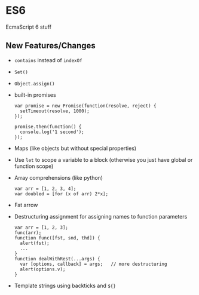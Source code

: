 ES6
===

EcmaScript 6 stuff

New Features/Changes
--------------------
* `contains` instead of `indexOf`
* `Set()`
* `Object.assign()`
* built-in promises

    ```
    var promise = new Promise(function(resolve, reject) {
      setTimeout(resolve, 1000);
    });

    promise.then(function() {
      console.log('1 second');
    });
    ```
* Maps (like objects but without special properties)
* Use `let` to scope a variable to a block (otherwise you just have global or function scope)
* Array comprehensions (like python)

    ```
    var arr = [1, 2, 3, 4];
    var doubled = [for (x of arr) 2*x];
    ```
* Fat arrow
* Destructuring assignment for assigning names to function parameters

    ```
    var arr = [1, 2, 3];
    func(arr);
    function func([fst, snd, thd]) {
      alert(fst);
      ...
    }
    function dealWithRest(...args) {
      var [options, callback] = args;   // more destructuring
      alert(options.v);
    }
    ```
* Template strings using backticks and `${}`
